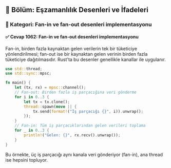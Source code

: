 ## 📘 Bölüm: Eşzamanlılık Desenleri ve İfadeleri  
### 🔹 Kategori: Fan-in ve fan-out desenleri implementasyonu  
#### ✅ Cevap 1062: Fan-in ve fan-out desenleri implementasyonu

Fan-in, birden fazla kaynaktan gelen verilerin tek bir tüketiciye yönlendirilmesi; fan-out ise bir kaynaktan gelen verinin birden fazla tüketiciye dağıtılmasıdır. Rust'ta bu desenler genellikle kanallar ile uygulanır.

```rust
use std::thread;
use std::sync::mpsc;

fn main() {
    let (tx, rx) = mpsc::channel();
    // Fan-out: Birden fazla iş parçacığına veri gönderme
    for i in 0..3 {
        let tx = tx.clone();
        thread::spawn(move || {
            tx.send(format!("İş parçacığı {}", i)).unwrap();
        });
    }
    // Fan-in: Tüm iş parçacıklarından gelen verileri toplama
    for _ in 0..3 {
        println!("Gelen: {}", rx.recv().unwrap());
    }
}
```
Bu örnekte, üç iş parçacığı aynı kanala veri gönderiyor (fan-in), ana thread ise hepsini topluyor.
